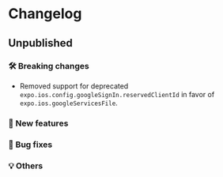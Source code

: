 # Changelog

## Unpublished

### 🛠 Breaking changes

- Removed support for deprecated `expo.ios.config.googleSignIn.reservedClientId` in favor of `expo.ios.googleServicesFile`.

### 🎉 New features

### 🐛 Bug fixes

### 💡 Others
